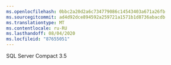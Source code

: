 ```yaml
---
ms.openlocfilehash: 0bbc2a20d2a6c734779086c14543403a671a26fb
ms.sourcegitcommit: ad4d92dce894592a259721a1571b1d8736abacdb
ms.translationtype: MT
ms.contentlocale: ru-RU
ms.lasthandoff: 08/04/2020
ms.locfileid: "87655051"
---
```

SQL Server Compact 3.5
